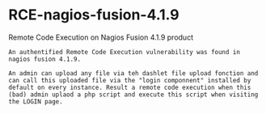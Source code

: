 # RCE-nagios-fusion-4.1.9
Remote Code Execution on Nagios Fusion 4.1.9 product 

```
An authentified Remote Code Execution vulnerability was found in nagios fusion 4.1.9.

An admin can upload any file via teh dashlet file upload fonction and can call this uploaded file via the "login componnent" installed by default on every instance. Result a remote code execution when this (bad) admin uplaod a php script and execute this script when visiting the LOGIN page.
```
